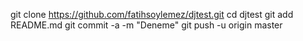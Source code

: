 git clone https://github.com/fatihsoylemez/djtest.git
cd djtest
git add README.md
git commit -a -m "Deneme"
git push -u origin master